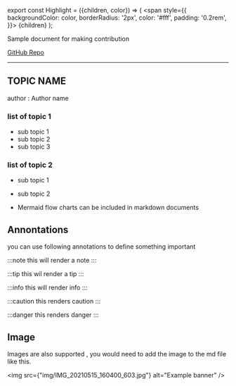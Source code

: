 
export const Highlight = ({children, color}) => (
  <span
    style={{
      backgroundColor: color,
      borderRadius: '2px',
      color: '#fff',
      padding: '0.2rem',
    }}>
    {children}
  </span>
);



<Highlight color="#25c2a0">Sample document for making contribution </Highlight> 

[GitHub Repo]("https://gitbub.com/weekoflearning/documentations")

---

## TOPIC NAME
author : Author name

### list of topic 1
- sub topic 1
- sub topic 2
- sub topic 3

### list of topic 2
- sub topic 1
- sub topic 2


- Mermaid flow charts can be included in markdown documents
 

## Annontations 
you can use following annotations to define something important 

:::note
this will render a note
:::

:::tip
this wil render a tip
:::

:::info
this will render info
:::

:::caution
this renders caution
:::

:::danger
this renders danger
:::


## Image
Images are also supported , you would need to add the image to the md file like this. 

<img src={"img/IMG_20210515_160400_603.jpg"} alt="Example banner" />
